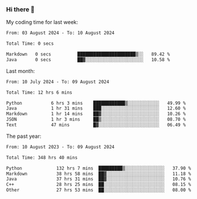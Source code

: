 ### Hi there 👋

My coding time for last week:

<!--START_SECTION:week-->

```txt
From: 03 August 2024 - To: 10 August 2024

Total Time: 0 secs

Markdown   0 secs          ██████████████████████▒░░   89.42 %
Java       0 secs          ██▓░░░░░░░░░░░░░░░░░░░░░░   10.58 %
```

<!--END_SECTION:week-->

Last month:

<!--START_SECTION:month-->

```txt
From: 10 July 2024 - To: 09 August 2024

Total Time: 12 hrs 6 mins

Python           6 hrs 3 mins    ████████████▒░░░░░░░░░░░░   49.99 %
Java             1 hr 31 mins    ███░░░░░░░░░░░░░░░░░░░░░░   12.60 %
Markdown         1 hr 14 mins    ██▓░░░░░░░░░░░░░░░░░░░░░░   10.26 %
JSON             1 hr 3 mins     ██▒░░░░░░░░░░░░░░░░░░░░░░   08.70 %
Text             47 mins         █▓░░░░░░░░░░░░░░░░░░░░░░░   06.49 %
```

<!--END_SECTION:month-->

The past year:

<!--START_SECTION:year-->

```txt
From: 10 August 2023 - To: 09 August 2024

Total Time: 348 hrs 40 mins

Python             132 hrs 7 mins  █████████▒░░░░░░░░░░░░░░░   37.90 %
Markdown           38 hrs 58 mins  ██▓░░░░░░░░░░░░░░░░░░░░░░   11.18 %
Java               37 hrs 31 mins  ██▓░░░░░░░░░░░░░░░░░░░░░░   10.76 %
C++                28 hrs 25 mins  ██░░░░░░░░░░░░░░░░░░░░░░░   08.15 %
Other              27 hrs 53 mins  ██░░░░░░░░░░░░░░░░░░░░░░░   08.00 %
```

<!--END_SECTION:year-->
